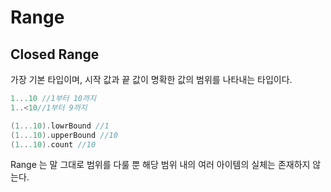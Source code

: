# Range

## Closed Range
가장 기본 타입이며, 시작 값과 끝 값이 명확한 값의 범위를 나타내는 타입이다.

```swift
1...10 //1부터 10까지
1..<10//1부터 9까지
```

```swift
(1...10).lowrBound //1 
(1...10).upperBound //10
(1...10).count //10
```
Range 는 말 그대로 범위를 다룰 뿐 해당 범위 내의 여러 아이템의 실체는 존재하지 않는다.